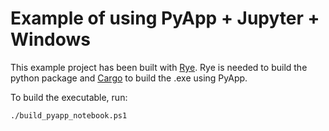 # Example of using PyApp + Jupyter + Windows

This example project has been built with [Rye](https://rye-up.com/). Rye is needed to build the python package and [Cargo](https://www.rust-lang.org/tools/install) to build the .exe using PyApp.

To build the executable, run:

```./build_pyapp_notebook.ps1```
